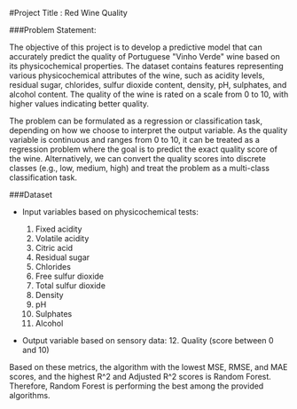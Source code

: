 #Project Title : Red Wine Quality

###Problem Statement:

The objective of this project is to develop a predictive model that can accurately predict the quality of Portuguese "Vinho Verde" wine based on its physicochemical properties. The dataset contains features representing various physicochemical attributes of the wine, such as acidity levels, residual sugar, chlorides, sulfur dioxide content, density, pH, sulphates, and alcohol content. The quality of the wine is rated on a scale from 0 to 10, with higher values indicating better quality.

The problem can be formulated as a regression or classification task, depending on how we choose to interpret the output variable. As the quality variable is continuous and ranges from 0 to 10, it can be treated as a regression problem where the goal is to predict the exact quality score of the wine. Alternatively, we can convert the quality scores into discrete classes (e.g., low, medium, high) and treat the problem as a multi-class classification task.

###Dataset 

- Input variables based on physicochemical tests:
  1. Fixed acidity
  2. Volatile acidity
  3. Citric acid
  4. Residual sugar
  5. Chlorides
  6. Free sulfur dioxide
  7. Total sulfur dioxide
  8. Density
  9. pH
  10. Sulphates
  11. Alcohol

- Output variable based on sensory data:
  12. Quality (score between 0 and 10)

Based on these metrics, the algorithm with the lowest MSE, RMSE, and MAE scores, and the highest R^2 and Adjusted R^2 scores is Random Forest. Therefore, Random Forest is performing the best among the provided algorithms.
